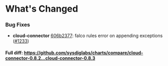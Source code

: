 # What's Changed

### Bug Fixes
- **cloud-connector** [606b2377](https://github.com/sysdiglabs/charts/commit/606b23773267318ae94b2c74eb4b1f3a54f8360f): falco rules error on appending exceptions ([#1233](https://github.com/sysdiglabs/charts/issues/1233))
#### Full diff: https://github.com/sysdiglabs/charts/compare/cloud-connector-0.8.2...cloud-connector-0.8.3
